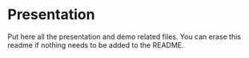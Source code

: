 # Presentation

Put here all the presentation and demo related files. You can erase this readme if
nothing needs to be added to the README.
